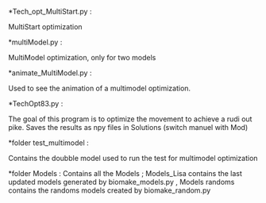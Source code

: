 
*Tech_opt_MultiStart.py :

MultiStart optimization

*multiModel.py :

MultiModel optimization, only for two models

*animate_MultiModel.py :

Used to see the animation of a multimodel optimization. 

*TechOpt83.py :

The goal of this program is to optimize the movement to achieve a rudi out pike. Saves the results as npy files in Solutions (switch manuel with Mod)



*folder test_multimodel :

Contains the doubble model used to run the test for multimodel optimization

*folder Models :
Contains all the Models ; Models_Lisa contains the last updated models generated by biomake_models.py , Models randoms contains the randoms models created by biomake_random.py
